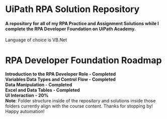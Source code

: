 # UiPath RPA Solution Repository
<h4>A repository for all of my RPA Practice and Assignment Solutions while I complete the RPA Developer Foundation on UiPath Academy.</h4>
<p>Language of choice is VB.Net</p>

# RPA Developer Foundation Roadmap
<strong>Introduction to the RPA Developer Role - Completed</strong> 
<br>
<strong>Variables Data Types and Control Flow - Completed</strong>
<br>
<strong>Data Manipulation - Completed</strong>
<br>
<strong>Excel and Data Tables - Completed</strong>
<br>
<strong>UI Interaction - 20%</strong>
<br>
**Note**: Folder structure inside of the repository and solutions inside those folders currently align with the course content. Thanks for stopping by! Happy automation!
